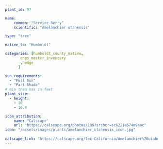 ```yaml
---
plant_id: 97

name: 
    common: "Service Berry"  
    scientific: "Amelanchier utahensis"  

type: "tree"

native_to: "Humboldt"

categories: [humboldt_county_native,
       cnps_master_inventory
       ,hedge
      ]

sun_requirements:
  - "Full Sun"
  - "Part Shade"
# min then max in feet
plant_size:
  - height: 
    - 10
    - 16.4

icon_attribution: 
    name: "Calscape"
    url: "https://calscape.org/photos/199?srchcr=sc6221a574e9aac" 
icon: "/assets/images/plants/amelanchier_utahensis_icon.jpg"
 
calscape_link: "https://calscape.org/loc-California/Amelanchier%20utahensis%20(Service%20Berry)" 
---
```





